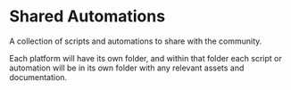 # Shared Automations
A collection of scripts and automations to share with the community.  

Each platform will have its own folder, and within that folder each script or automation will be in its own folder with any relevant assets and documentation.

